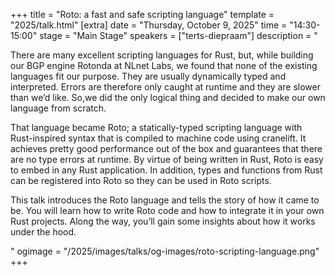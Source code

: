 +++
title = "Roto: a fast and safe scripting language"
template = "2025/talk.html"
[extra]
  date = "Thursday, October 9, 2025"
  time = "14:30-15:00"
  stage = "Main Stage" 
  speakers = ["terts-diepraam"]
  description = "<p>There are many excellent scripting languages for Rust, but, while building our BGP engine Rotonda at NLnet Labs, we found that none of the existing languages fit our purpose. They are usually dynamically typed and interpreted. Errors are therefore only caught at runtime and they are slower than we’d like. So,we did the only logical thing and decided to make our own language from scratch.</p><p>That language became Roto; a statically-typed scripting language with Rust-inspired syntax that is compiled to machine code using cranelift. It achieves pretty good performance out of the box and guarantees that there are no type errors at runtime. By virtue of being written in Rust, Roto is easy to embed in any Rust application. In addition, types and functions from Rust can be registered into Roto so they can be used in Roto scripts.</p><p>This talk introduces the Roto language and tells the story of how it came to be. You will learn how to write Roto code and how to integrate it in your own Rust projects. Along the way, you’ll gain some insights about how it works under the hood.</p>"
  ogimage = "/2025/images/talks/og-images/roto-scripting-language.png"
+++
